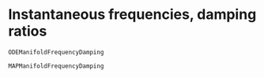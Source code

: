 # Instantaneous frequencies, damping ratios

```@docs
ODEManifoldFrequencyDamping
```

```@docs
MAPManifoldFrequencyDamping
```
